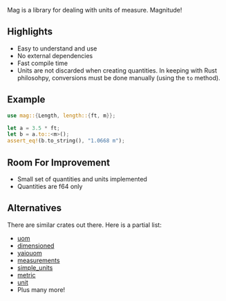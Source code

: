 Mag is a library for dealing with units of measure.  Magnitude!

## Highlights

* Easy to understand and use
* No external dependencies
* Fast compile time
* Units are not discarded when creating quantities.  In keeping with Rust
  philosohpy, conversions must be done manually (using the `to` method).

## Example

```rust
use mag::{Length, length::{ft, m}};

let a = 3.5 * ft;
let b = a.to::<m>();
assert_eq!(b.to_string(), "1.0668 m");
```

## Room For Improvement

* Small set of quantities and units implemented
* Quantities are f64 only

## Alternatives

There are similar crates out there.  Here is a partial list:

* [uom]
* [dimensioned]
* [yaiouom]
* [measurements]
* [simple_units]
* [metric]
* [unit]
* Plus many more!

[uom]: https://docs.rs/uom/0.26.0/uom/
[dimensioned]: https://docs.rs/dimensioned/0.7.0/dimensioned/
[yaiouom]: https://docs.rs/yaiouom/0.1.3/yaiouom/
[measurements]: https://docs.rs/measurements/0.10.3/measurements/
[simple_units]: https://docs.rs/simple_units/0.1.0/simple_units/
[metric]: https://docs.rs/metric/0.1.2/metric/
[unit]: https://docs.rs/unit/0.1.0/unit/
